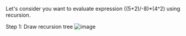 Let's consider you want to evaluate expression ((5+2)/-8)*(4^2) using recursion.

Step 1:
Draw recursion tree
![image](https://github.com/user-attachments/assets/d743a2bf-bcc5-4c30-bd59-546f0229fff9)
